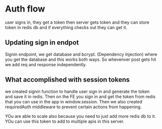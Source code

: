 # Auth flow
user signs in, they get a token
then server gets token and they can store token in redis db and if everything checks out they can get it.

## Updating sign in endpot
Signin endpoint, we get database and bcrypt. (Dependency injection) where you get the database and this works both ways. So whevenver post gets hit we add req and response independently.

## What accomplished with session tokens
we created signin function to handle user sign in and generate the token and save it in redis. Then on the FE you sign in and get the token from redis that you can use in the app in window.session. Then we also created requiredAuth middleware to prevent certain actions from happening.

YOu are able to scale also because you need to just add more redis db to it. YOu can use this token to add to multiple apis in this server.

